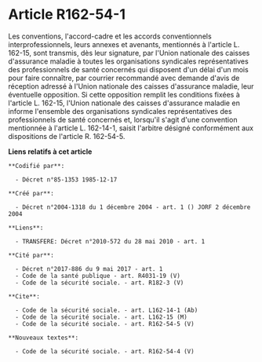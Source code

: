 # Article R162-54-1

Les conventions, l'accord-cadre et les accords conventionnels interprofessionnels, leurs annexes et avenants, mentionnés à
l'article L. 162-15, sont transmis, dès leur signature, par l'Union nationale des caisses d'assurance maladie à toutes les
organisations syndicales représentatives des professionnels de santé concernés qui disposent d'un délai d'un mois pour faire
connaître, par courrier recommandé avec demande d'avis de réception adressé à l'Union nationale des caisses d'assurance
maladie, leur éventuelle opposition. Si cette opposition remplit les conditions fixées à l'article L. 162-15, l'Union
nationale des caisses d'assurance maladie en informe l'ensemble des organisations syndicales représentatives des
professionnels de santé concernés et, lorsqu'il s'agit d'une convention mentionnée à l'article L. 162-14-1, saisit l'arbitre
désigné conformément aux dispositions de l'article R. 162-54-5.

**Liens relatifs à cet article**

	**Codifié par**:

	  - Décret n°85-1353 1985-12-17

	**Créé par**:

	  - Décret n°2004-1318 du 1 décembre 2004 - art. 1 () JORF 2 décembre 2004

	**Liens**:

	  - TRANSFERE: Décret n°2010-572 du 28 mai 2010 - art. 1

	**Cité par**:

	  - Décret n°2017-886 du 9 mai 2017 - art. 1
	  - Code de la santé publique - art. R4031-19 (V)
	  - Code de la sécurité sociale. - art. R182-3 (V)

	**Cite**:

	  - Code de la sécurité sociale. - art. L162-14-1 (Ab)
	  - Code de la sécurité sociale. - art. L162-15 (M)
	  - Code de la sécurité sociale. - art. R162-54-5 (V)

	**Nouveaux textes**:

	  - Code de la sécurité sociale. - art. R162-54-4 (V)
